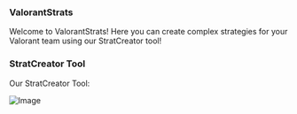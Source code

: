 ### ValorantStrats

Welcome to ValorantStrats! Here you can create complex strategies for your Valorant team using our StratCreator tool!

### StratCreator Tool

Our StratCreator Tool:

![Image](https://cdn.britannica.com/55/174255-050-526314B6/brown-Guernsey-cow.jpg)
